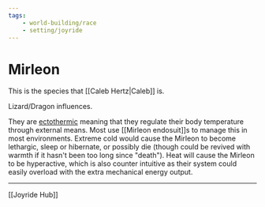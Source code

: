 ```yaml
---
tags:
    - world-building/race 
    - setting/joyride
---
```

# Mirleon

This is the species that [[Caleb Hertz|Caleb]] is.

Lizard/Dragon influences.

They are [ectothermic](https://en.wikipedia.org/wiki/Ectotherm) meaning that they regulate their body temperature through external means. Most use [[Mirleon endosuit]]s to manage this in most environments. Extreme cold would cause the Mirleon to become lethargic, sleep or hibernate, or possibly die (though could be revived with warmth if it hasn't been too long since "death"). Heat will cause the Mirleon to be hyperactive, which is also counter intuitive as their system could easily overload with the extra mechanical energy output.

---
[[Joyride Hub]]